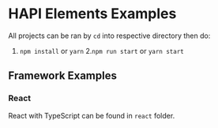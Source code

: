 # HAPI Elements Examples

All projects can be ran by `cd` into respective directory then do:
1. `npm install` or `yarn`
2.`npm run start` or `yarn start` 


## Framework Examples

### React
React with TypeScript can be found in `react` folder.